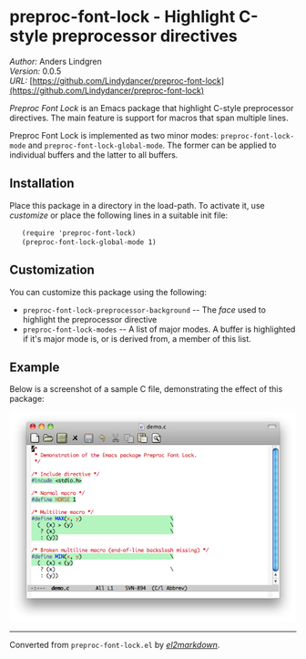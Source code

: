 # preproc-font-lock - Highlight C-style preprocessor directives

*Author:* Anders Lindgren<br>
*Version:* 0.0.5<br>
*URL:* [https://github.com/Lindydancer/preproc-font-lock](https://github.com/Lindydancer/preproc-font-lock)<br>


*Preproc Font Lock* is an Emacs package that highlight C-style
preprocessor directives. The main feature is support for macros
that span multiple lines.

Preproc Font Lock is implemented as two minor modes:
`preproc-font-lock-mode` and `preproc-font-lock-global-mode`. The
former can be applied to individual buffers and the latter to all
buffers.

## Installation

Place this package in a directory in the load-path. To activate it,
use *customize* or place the following lines in a suitable init
file:

       (require 'preproc-font-lock)
       (preproc-font-lock-global-mode 1)

## Customization

You can customize this package using the following:

* `preproc-font-lock-preprocessor-background` -- The *face* used to
  highlight the preprocessor directive
* `preproc-font-lock-modes` -- A list of major modes. A buffer is
  highlighted if it's major mode is, or is derived from, a member
  of this list.

## Example

Below is a screenshot of a sample C file, demonstrating the effect
of this package:

![See doc/demo.png for screenshot of Preproc Font Lock](doc/demo.png)



---
Converted from `preproc-font-lock.el` by [*el2markdown*](https://github.com/Lindydancer/el2markdown).
